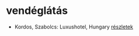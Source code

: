 # vendéglátás

- Kordos, Szabolcs: Luxushotel, Hungary [részletek](../_details/Kordos%2C%20Szabolcs.md#id_159)